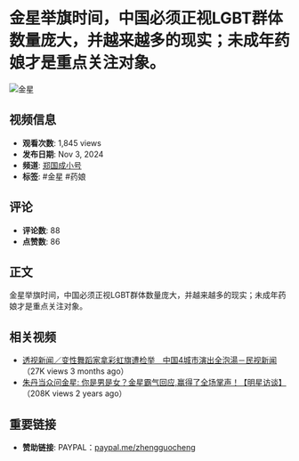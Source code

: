 # 金星举旗时间，中国必须正视LGBT群体数量庞大，并越来越多的现实；未成年药娘才是重点关注对象。

![金星](https://yt3.ggpht.com/M320YvzmzUKh4cpgEkFOViM4yxhRDtkDZ-5uIpy8nu4W96fxpylrjq0fhNfYdR6Y5bPzwEARUaY=s48-c-k-c0x00ffffff-no-rj)

## 视频信息
- **观看次数**: 1,845 views
- **发布日期**: Nov 3, 2024
- **频道**: [郑国成小号](https://www.youtube.com/channel/UCD_cYWY3y333ZmmfDtblhqQ)
- **标签**: #金星 #药娘

## 评论
- **评论数**: 88
- **点赞数**: 86

## 正文
金星举旗时间，中国必须正视LGBT群体数量庞大，并越来越多的现实；未成年药娘才是重点关注对象。

## 相关视频
- [透视新闻／变性舞蹈家拿彩虹旗遭检举　中国4城市演出全泡湯－民视新闻](https://www.youtube.com/watch?v=PgS6hoT4mqQ)（27K views 3 months ago）
- [朱丹当众问金星: 你是男是女？金星霸气回应,赢得了全场掌声！【明星访谈】](https://www.youtube.com/watch?v=xkLKThI0oVQ)（208K views 2 years ago）

## 重要链接
- **赞助链接**: PAYPAL：[paypal.me/zhengguocheng](https://paypal.me/zhengguocheng)